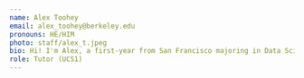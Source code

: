 ```yaml
---
name: Alex Toohey
email: alex_toohey@berkeley.edu
pronouns: HE/HIM
photo: staff/alex_t.jpeg
bio: Hi! I'm Alex, a first-year from San Francisco majoring in Data Science. I love spending time outdoors, especially skiing, hiking, and playing tennis. 
role: Tutor (UCS1)
---
```

